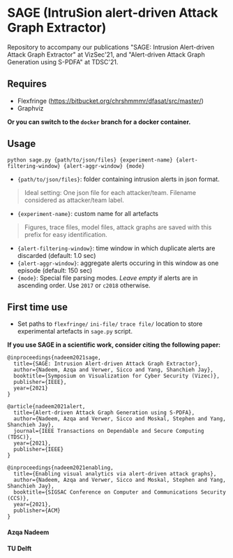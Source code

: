 # SAGE (IntruSion alert-driven Attack Graph Extractor)
Repository to accompany our publications "SAGE: Intrusion Alert-driven Attack Graph Extractor" at VizSec'21, and
"Alert-driven Attack Graph Generation using S-PDFA" at TDSC'21.

## Requires 
- Flexfringe (https://bitbucket.org/chrshmmmr/dfasat/src/master/)
- Graphviz

**Or you can switch to the `docker` branch for a docker container.**


## Usage
`python sage.py {path/to/json/files} {experiment-name} {alert-filtering-window} {alert-aggr-window} {mode}`

- `{path/to/json/files}`: folder containing intrusion alerts in json format. 
> Ideal setting: One json file for each attacker/team. Filename considered as attacker/team label. 
- `{experiment-name}`: custom name for all artefacts
> Figures, trace files, model files, attack graphs are saved with this prefix for easy identification. 
- `{alert-filtering-window}`: time window in which duplicate alerts are discarded (default: 1.0 sec)
- `{alert-aggr-window}`: aggregate alerts occuring in this window as one episode (default: 150 sec)
- `{mode}`: Special file parsing modes. _Leave empty_ if alerts are in ascending order. Use `2017` or `c2018` otherwise.

## First time use

- Set paths to `flexfringe/` `ini-file/` `trace file/` location to store experimental artefacts in `sage.py` script.

**If you use SAGE in a scientific work, consider citing the following paper:**

```
@inproceedings{nadeem2021sage,
  title={SAGE: Intrusion Alert-driven Attack Graph Extractor},
  author={Nadeem, Azqa and Verwer, Sicco and Yang, Shanchieh Jay},
  booktitle={Symposium on Visualization for Cyber Security (Vizec)},
  publisher={IEEE},
  year={2021}
}
```
```
@article{nadeem2021alert,
  title={Alert-driven Attack Graph Generation using S-PDFA},
  author={Nadeem, Azqa and Verwer, Sicco and Moskal, Stephen and Yang, Shanchieh Jay},
  journal={IEEE Transactions on Dependable and Secure Computing (TDSC)},
  year={2021},
  publisher={IEEE}
}
```
```
@inproceedings{nadeem2021enabling,
  title={Enabling visual analytics via alert-driven attack graphs},
  author={Nadeem, Azqa and Verwer, Sicco and Moskal, Stephen and Yang, Shanchieh Jay},
  booktitle={SIGSAC Conference on Computer and Communications Security (CCS)},
  year={2021},
  publisher={ACM}
}
```



#### Azqa Nadeem
#### TU Delft
